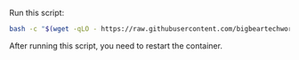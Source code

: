 Run this script:

```bash
bash -c "$(wget -qLO - https://raw.githubusercontent.com/bigbeartechworld/big-bear-scripts/master/generate-adguard-home-config/run.sh)"
```

After running this script, you need to restart the container.
